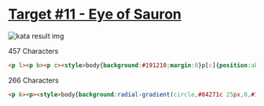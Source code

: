 # [Target #11 - Eye of Sauron](https://cssbattle.dev/play/11)

![kata result img](https://cssbattle.dev/targets/11.png)

457 Characters

```HTML
<p l><p b><p c><style>body{background:#191210;margin:0}p[c]{position:absolute;background:#84271C;width:50;height:50;margin:125 175;border-radius:50%;box-shadow:0 0 0 25px#191210,0 0 0 45px#ECA03D}p[b]{position:absolute;background:#191210;width:100;height:100;margin:50;box-shadow:200px 100px#191210}p[l]{position:absolute;background:#191210;width:60;height:60;margin:120 70;border-radius:50%;box-shadow:200px 0#191210,0 0 0 20px#ECA03D,200px 0 0 20px#ECA03D
```

266 Characters

```HTML
<p k><p><style>body{background:radial-gradient(circle,#84271c 25px,0,#191210 50px,0,#eca03d 70px,#191210 0)}p{margin:0 42;width:100;height:50;border-radius:0 0 1in 1in;background:radial-gradient(at 50% 0,#0000 30px,#eca03d 0)}[k]{margin:100 242 0;transform:scaleY(-1
```
